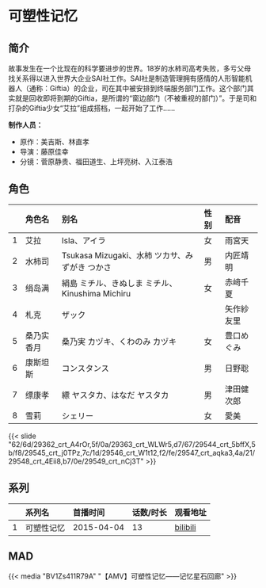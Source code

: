 # 可塑性记忆


## 简介

故事发生在一个比现在的科学要进步的世界。18岁的水柿司高考失败，多亏父母找关系得以进入世界大企业SAI社工作。SAI社是制造管理拥有感情的人形智能机器人（通称：Giftia）的企业，司在其中被安排到终端服务部门工作。这个部门其实就是回收即将到期的Giftia，是所谓的“窗边部门（不被重视的部门）”。于是司和打杂的Giftia少女“艾拉”组成搭档，一起开始了工作……

**制作人员：**
- 原作：美吉斯、林直孝
- 导演：藤原佳幸
- 分镜：菅原静贵、福田道生、上坪亮树、入江泰浩

## 角色

|     |   角色名   |   别名  | 性别 |  配音  |
|:--- |:------  |:----      |:---  |:--   |
| 1 | 艾拉 | Isla、アイラ | 女 | 雨宮天 |
| 2 | 水柿司 | Tsukasa Mizugaki、水柿 ツカサ、みずがき つかさ | 男 | 内匠靖明 |
| 3 | 绢岛满 | 絹島 ミチル、きぬしま ミチル、Kinushima Michiru | 女 | 赤﨑千夏 |
| 4 | 札克 | ザック |  | 矢作紗友里 |
| 5 | 桑乃实香月 | 桑乃実 カヅキ、くわのみ カヅキ | 女 | 豊口めぐみ |
| 6 | 康斯坦斯 | コンスタンス | 男 | 日野聡 |
| 7 | 缥康孝 | 縹 ヤスタカ、はなだ ヤスタカ | 男 | 津田健次郎 |
| 8 | 雪莉 | シェリー | 女 | 愛美 |

{{< slide "62/6d/29362_crt_A4rOr,5f/0a/29363_crt_WLWr5,d7/67/29544_crt_5bffX,5b/f8/29545_crt_j0TPz,7c/1d/29546_crt_W1t12,f2/fe/29547_crt_aqka3,4a/21/29548_crt_4Eii8,b7/0e/29549_crt_nCj3T" >}}

## 系列

|     |   系列名   |   首播时间  | 话数/时长  | 观看地址 |
|:---  |:------    |:----      |:---       |:---  |
| 1 | 可塑性记忆 | 2015-04-04 | 13 | [bilibili](https://www.bilibili.com/bangumi/play/ep28924)  |


## MAD

{{< media  "BV1Zs411R79A"
"【AMV】可塑性记忆——记忆星石回廊"  >}}
